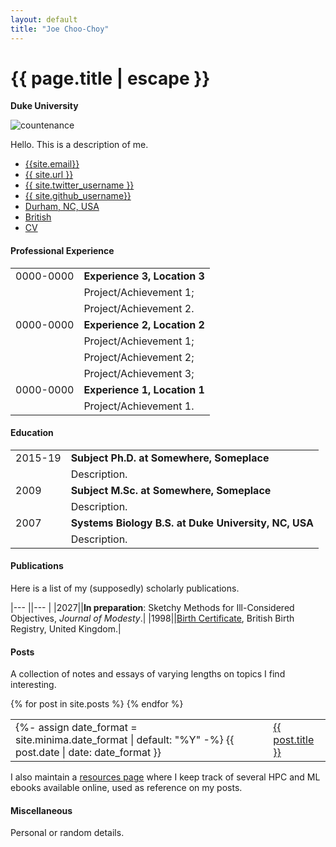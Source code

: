 ```yaml
---
layout: default
title: "Joe Choo-Choy"
---
```


<!--- Comment out markdown like this FYI --->

<h1 class="mt-5" itemprop="name headline">{{ page.title | escape }}</h1>

<p class="lead mb-4"><b>Duke University</b></p>

<div class="row">
  <div class="col-3">
    <img src="{{site.photo}}" class="img-fluid rounded float-left" alt="countenance"/>
  </div>
  <div class="col">
<p>
Hello. This is a description of me.
</p>
    
  </div>
</div>

<ul class="nav mt-3">
  <li class="nav-item">
    <a class="btn btn-link" href="mailto:{{ site.email }}?subject=Hello" class="btn btn-link"><i class="fas fa-envelope" title="Email"></i> {{site.email}}</a>
  </li>
  <li class="nav-item">
    <a class="nav-link" href="{{ site.url }}" class="btn btn-link"><i class="fas fa-mouse-pointer" title="homepage"></i> {{ site.url }} </a>
  </li>
  <li class="nav-item">
    <a class="btn btn-link" href="https://twitter.com/{{ site.twitter_username }}" class="btn btn-link"><i class="fab fa-fw fa-twitter-square" ></i> {{ site.twitter_username }} </a>
  </li>
  <li class="nav-item">
    <a class="btn btn-link" href="https://github.com/{{ site.github_username }}" class="btn btn-link"><i class="fab fa-fw fa-github" ></i>{{ site.github_username}}</a>
  </li>
  <!--
  <li class="nav-item">
    <a class="btn btn-link" href="https://www.linkedin.com/in/{{ site.linkedin_username }}" class="btn btn-link"><i class="fab fa-linkedin" ></i> {{ site.linkedin_username }}</a>
  </li>
  <li class="nav-item">
    <a class="btn btn-link" href="skype:{{ site.skype_username }}" class="btn btn-link"><i class="fab fa-skype" aria-hidden="true"></i> {{ site.skype_username }} </a>
  </li>
  <li class="nav-item">
    <a class="nav-item btn btn-link" href="{{ site.google_scholar }}" class="btn btn-link"><i class="ai ai-google-scholar ai-1x"  title="Google Scholar"></i> google scholar</a>
  </li>
  -->
  <li class="nav-item">
    <a class="nav-link btn btn-link" href="https://en.wikipedia.org/wiki/Durham,_North_Carolina"><i class="fa fa-home"  title="Home"></i> Durham, NC, USA</a>
  </li>
  <li class="nav-item">
    <a class="nav-link btn btn-link" href="https://en.wikipedia.org/wiki/United_Kingdom"><i class="fas fa-passport"  title="Nationality"></i> British</a>
  </li>
  <li class="nav-item">
    <a class="btn btn-link" href="{{ site.resume }}"><i class="far fa-user-circle"  title="resume"></i> CV</a>
  </li>
  <!--
  <div class="noprint">
    <li class="nav-item">
      <a class="btn btn-link" href="javascript:window.print()"><i class="fas fa-download" title="download this page"></i> Download this page</a>
    </li>
  </div>
  -->
</ul>


<h4 class="mt-5 mb-3">Professional Experience</h4>

<table class="mt-3">
      <tr>
        <td style="min-width:90px"> 0000-0000 </td>
        <td> <b> Experience 3, Location 3 </b> </td>
      </tr>
      <tr> <td/> <td>
      Project/Achievement 1;
      </td> </tr>
      <tr> <td/> <td>
      Project/Achievement 2.
      </td> </tr>
      <tr>
        <td style="min-width:90px"> 0000-0000 </td>
        <td> <b> Experience 2, Location 2 </b> </td>
      </tr>
      <tr> <td/> <td>
      Project/Achievement 1;
      </td> </tr>
      <tr> <td/> <td>
      Project/Achievement 2;
      </td> </tr>
      <tr> <td/> <td>
      Project/Achievement 3;
      </td> </tr>
      <tr>
        <td style="min-width:70px"> 0000-0000 </td>
        <td> <b> Experience 1, Location 1 </b> </td>
      </tr>
      <tr> <td/> <td>
      Project/Achievement 1.
      </td> </tr>

</table>


<h4 class="mt-5 mb-3">Education</h4>

<table class="mt-3">
      <tr>
        <td style="min-width:70px"> 2015-19 </td>
        <td> <b> Subject Ph.D. at Somewhere, Someplace</b> </td>
      </tr>
      <tr> <td/> <td>
      Description.
      </td> </tr>
      <tr>
        <td style="min-width:70px"> 2009 </td>
        <td> <b> Subject M.Sc. at Somewhere, Someplace </b> </td>
      </tr>
      <tr> <td/> <td>
      Description.
      </td> </tr>
      <tr>
        <td style="min-width:70px"> 2007 </td>
        <td> <b> Systems Biology B.S. at Duke University, NC, USA </b> </td>
      </tr>
      <tr> <td/> <td>
      Description.
      </td> </tr>

</table>


<h4 class="mt-5 mb-3">Publications</h4>

Here is a list of my (supposedly) scholarly publications.

|--- ||--- |
|2027||<b>In preparation</b>: Sketchy Methods for Ill-Considered Objectives, <i>Journal of Modesty</i>.|
|1998||[Birth Certificate](https://en.wikipedia.org/wiki/Birth_certificate), British Birth Registry, United Kingdom.|


<div class="noprint">
<h4 class="mt-5 mb-3">Posts</h4>

A collection of notes and essays of varying lengths on topics I find interesting.

<p>
  <table class="mt-3">
  {% for post in site.posts %}
      <tr>
      <td class="align-top">
        {%- assign date_format = site.minima.date_format | default: "%Y" -%}
        {{ post.date | date: date_format }}
      </td>
      <td><span style="display:inline-block; width:0.2cm;"></span></td>
      <td class="align-top">
      <a href="{{ post.url }}">{{ post.title }}</a>
      </td>
      </tr>
  {% endfor %}
  </table>
</p>

<p>
I also maintain a <a href="{{ site.resources_permalink }}">resources page</a> where I keep track of several HPC and ML ebooks available online, used as reference on my posts. 
</p>

<h4 class="mt-5 mb-3">Miscellaneous </h4>

<p>
Personal or random details.
</p>
</div> <!-- noprint -->
